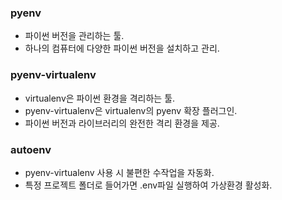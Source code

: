 
### pyenv
- 파이썬 버전을 관리하는 툴.
- 하나의 컴퓨터에 다양한 파이썬 버전을 설치하고 관리.

### pyenv-virtualenv
- virtualenv은 파이썬 환경을 격리하는 툴.
- pyenv-virtualenv은 virtualenv의 pyenv 확장 플러그인.
- 파이썬 버전과 라이브러리의 완전한 격리 환경을 제공.

### autoenv
- pyenv-virtualenv 사용 시 불편한 수작업을 자동화.
- 특정 프로젝트 폴더로 들어가면 .env파일 실행하여 가상환경 활성화.
